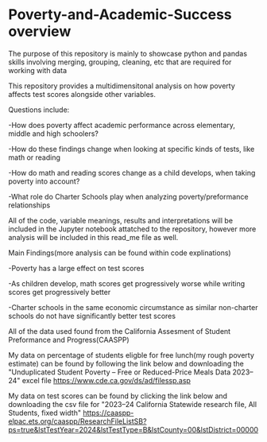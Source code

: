 # Poverty-and-Academic-Success overview

The purpose of this repository is mainly to showcase python and pandas skills involving merging, grouping, cleaning, etc that are required for working with data

This repository provides a multidimensitonal analysis on how poverty affects test scores alongside other variables. 

Questions include:

-How does poverty affect academic performance across elementary, middle and high schoolers?

-How do these findings change when looking at specific kinds of tests, like math or reading

-How do math and reading scores change as a child develops, when taking poverty into account?

-What role do Charter Schools play when analyzing poverty/preformance relationships

All of the code, variable meanings, results and interpretations will be included in the Jupyter notebook attatched to the repository, however more analysis will be included in this read_me file as well.

Main Findings(more analysis can be found within code explinations)

-Poverty has a large effect on test scores

-As children develop, math scores get progressively worse while writing scores get progressively better

-Charter schools in the same economic circumstance as similar non-charter schools do not have significantly better test scores

All of the data used found from the California Assesment of Student Preformance and Progress(CAASPP)

My data on percentage of students eligble for free lunch(my rough poverty estimate) can be found by following the link below and downloading the "Unduplicated Student Poverty – Free or Reduced-Price Meals Data 2023–24" excel file
https://www.cde.ca.gov/ds/ad/filessp.asp

My data on test scores can be found by clicking the link below and downloading the csv file for "2023–24 California Statewide research file, All Students, fixed width"
https://caaspp-elpac.ets.org/caaspp/ResearchFileListSB?ps=true&lstTestYear=2024&lstTestType=B&lstCounty=00&lstDistrict=00000
